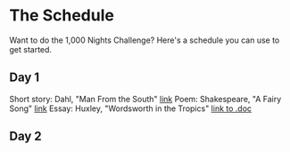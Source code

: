 # The Schedule
Want to do the 1,000 Nights Challenge? Here's a schedule you can use to get started.

## Day 1
Short story: Dahl, "Man From the South" [link](http://www.classicshorts.com/stories/south.html)
Poem: Shakespeare, "A Fairy Song" [link](http://www.poemhunter.com/poem/a-fairy-song/)
Essay: Huxley, "Wordsworth in the Tropics" [link to .doc](http://aposta.uv.es/vicordo/firstpaper/etexts/1958collectedessays.doc)

## Day 2